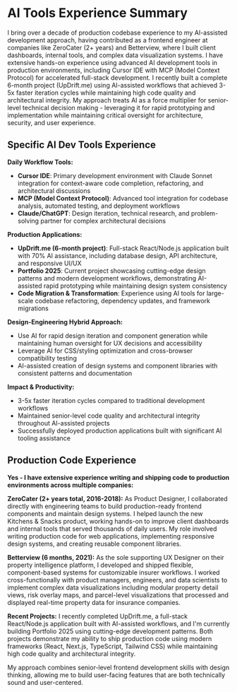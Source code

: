 # AI Tools Experience Summary

I bring over a decade of production codebase experience to my AI-assisted development approach, having contributed as a frontend engineer at companies like ZeroCater (2+ years) and Betterview, where I built client dashboards, internal tools, and complex data visualization systems. I have extensive hands-on experience using advanced AI development tools in production environments, including Cursor IDE with MCP (Model Context Protocol) for accelerated full-stack development. I recently built a complete 6-month project (UpDrift.me) using AI-assisted workflows that achieved 3-5x faster iteration cycles while maintaining high code quality and architectural integrity. My approach treats AI as a force multiplier for senior-level technical decision making - leveraging it for rapid prototyping and implementation while maintaining critical oversight for architecture, security, and user experience.

## Specific AI Dev Tools Experience

**Daily Workflow Tools:**
- **Cursor IDE**: Primary development environment with Claude Sonnet integration for context-aware code completion, refactoring, and architectural discussions
- **MCP (Model Context Protocol)**: Advanced tool integration for codebase analysis, automated testing, and deployment workflows
- **Claude/ChatGPT**: Design iteration, technical research, and problem-solving partner for complex architectural decisions

**Production Applications:**
- **UpDrift.me (6-month project)**: Full-stack React/Node.js application built with 70% AI assistance, including database design, API architecture, and responsive UI/UX
- **Portfolio 2025**: Current project showcasing cutting-edge design patterns and modern development workflows, demonstrating AI-assisted rapid prototyping while maintaining design system consistency
- **Code Migration & Transformation**: Experience using AI tools for large-scale codebase refactoring, dependency updates, and framework migrations

**Design-Engineering Hybrid Approach:**
- Use AI for rapid design iteration and component generation while maintaining human oversight for UX decisions and accessibility
- Leverage AI for CSS/styling optimization and cross-browser compatibility testing
- AI-assisted creation of design systems and component libraries with consistent patterns and documentation

**Impact & Productivity:**
- 3-5x faster iteration cycles compared to traditional development workflows
- Maintained senior-level code quality and architectural integrity throughout AI-assisted projects
- Successfully deployed production applications built with significant AI tooling assistance

## Production Code Experience

**Yes - I have extensive experience writing and shipping code to production environments across multiple companies:**

**ZeroCater (2+ years total, 2016-2018):** As Product Designer, I collaborated directly with engineering teams to build production-ready frontend components and maintain design systems. I helped launch the new Kitchens & Snacks product, working hands-on to improve client dashboards and internal tools that served thousands of daily users. My role involved writing production code for web applications, implementing responsive design systems, and creating reusable component libraries.

**Betterview (6 months, 2021):** As the sole supporting UX Designer on their property intelligence platform, I developed and shipped flexible, component-based systems for customizable insurer workflows. I worked cross-functionally with product managers, engineers, and data scientists to implement complex data visualizations including modular property detail views, risk overlay maps, and parcel-level visualizations that processed and displayed real-time property data for insurance companies.

**Recent Projects:** I recently completed UpDrift.me, a full-stack React/Node.js application built with AI-assisted workflows, and I'm currently building Portfolio 2025 using cutting-edge development patterns. Both projects demonstrate my ability to ship production code using modern frameworks (React, Next.js, TypeScript, Tailwind CSS) while maintaining high code quality and architectural integrity.

My approach combines senior-level frontend development skills with design thinking, allowing me to build user-facing features that are both technically sound and user-centered.